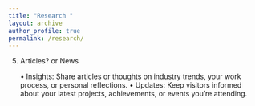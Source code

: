 ```yaml
---
title: "Research "
layout: archive
author_profile: true
permalink: /research/
---
```

5. Articles? or News

	•	Insights: Share articles or thoughts on industry trends, your work process, or personal reflections.
	•	Updates: Keep visitors informed about your latest projects, achievements, or events you’re attending.